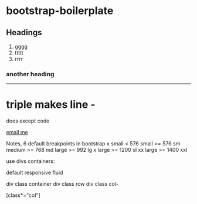 # bootstrap-boilerplate


## Headings

1. gggg
2. ttttt
3. rrrr


### another heading


--- 
# triple makes line -

does except code 

[email me](ben316clark@comcast.net)


Notes,
6 default breakpoints in bootstrap
x small < 576 
small >= 576 sm
medium >= 768 md
large >= 992 lg
x large >= 1200 xl
xx large >= 1400 xxl

use divs
containers:

default
responsive 
fluid


div class container
div  class row
div class col-


[class*="col"]